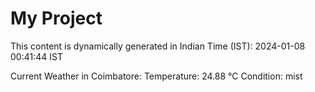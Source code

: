 # My Project

This content is dynamically generated in Indian Time (IST): 2024-01-08 00:41:44 IST


Current Weather in Coimbatore:
Temperature: 24.88 °C
Condition: mist
